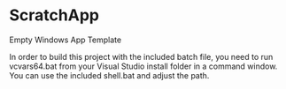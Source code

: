 # ScratchApp
Empty Windows App Template

In order to build this project with the included batch file, you need to run vcvars64.bat from your Visual Studio install folder in a command window. 
You can use the included shell.bat and adjust the path.
